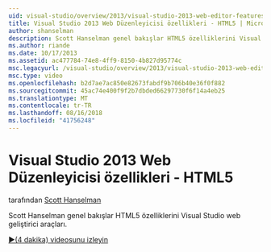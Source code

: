 ```yaml
---
uid: visual-studio/overview/2013/visual-studio-2013-web-editor-features-html5
title: Visual Studio 2013 Web Düzenleyicisi özellikleri - HTML5 | Microsoft Docs
author: shanselman
description: Scott Hanselman genel bakışlar HTML5 özelliklerini Visual Studio web geliştirici araçları.
ms.author: riande
ms.date: 10/17/2013
ms.assetid: ac477784-74e8-4ff9-8150-4b827d95774c
msc.legacyurl: /visual-studio/overview/2013/visual-studio-2013-web-editor-features-html5
msc.type: video
ms.openlocfilehash: b2d7ae7ac850e82673fabdf9b706b40e36f0f882
ms.sourcegitcommit: 45ac74e400f9f2b7dbded66297730f6f14a4eb25
ms.translationtype: MT
ms.contentlocale: tr-TR
ms.lasthandoff: 08/16/2018
ms.locfileid: "41756248"
---
```

<a name="visual-studio-2013-web-editor-features---html5"></a>Visual Studio 2013 Web Düzenleyicisi özellikleri - HTML5
====================
tarafından [Scott Hanselman](https://github.com/shanselman)

Scott Hanselman genel bakışlar HTML5 özelliklerini Visual Studio web geliştirici araçları.

[&#9654;(4 dakika) videosunu izleyin](https://channel9.msdn.com/Blogs/ASP-NET-Site-Videos/visual-studio-2013-web-editor-features-html5)
